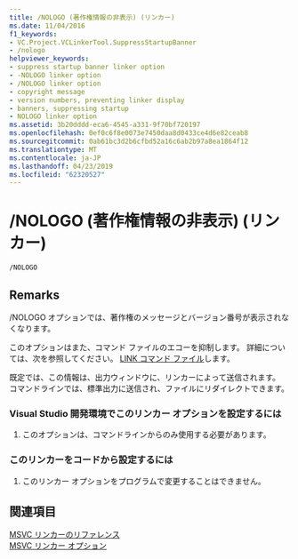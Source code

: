 ```yaml
---
title: /NOLOGO (著作権情報の非表示) (リンカー)
ms.date: 11/04/2016
f1_keywords:
- VC.Project.VCLinkerTool.SuppressStartupBanner
- /nologo
helpviewer_keywords:
- suppress startup banner linker option
- -NOLOGO linker option
- /NOLOGO linker option
- copyright message
- version numbers, preventing linker display
- banners, suppressing startup
- NOLOGO linker option
ms.assetid: 3b20dddd-eca6-4545-a331-9f70bf720197
ms.openlocfilehash: 0ef0c6f8e0073e7450daa8d0433ce4d6e82ceab8
ms.sourcegitcommit: 0ab61bc3d2b6cfbd52a16c6ab2b97a8ea1864f12
ms.translationtype: MT
ms.contentlocale: ja-JP
ms.lasthandoff: 04/23/2019
ms.locfileid: "62320527"
---
```

# <a name="nologo-suppress-startup-banner-linker"></a>/NOLOGO (著作権情報の非表示) (リンカー)

```
/NOLOGO
```

## <a name="remarks"></a>Remarks

/NOLOGO オプションでは、著作権のメッセージとバージョン番号が表示されなくなります。

このオプションはまた、コマンド ファイルのエコーを抑制します。 詳細については、次を参照してください。 [LINK コマンド ファイル](linking.md)します。

既定では、この情報は、出力ウィンドウに、リンカーによって送信されます。 コマンドラインでは、標準出力に送信され、ファイルにリダイレクトできます。

### <a name="to-set-this-linker-option-in-the-visual-studio-development-environment"></a>Visual Studio 開発環境でこのリンカー オプションを設定するには

1. このオプションは、コマンドラインからのみ使用する必要があります。

### <a name="to-set-this-linker-option-programmatically"></a>このリンカーをコードから設定するには

1. このリンカー オプションをプログラムで変更することはできません。

## <a name="see-also"></a>関連項目

[MSVC リンカーのリファレンス](linking.md)<br/>
[MSVC リンカー オプション](linker-options.md)
